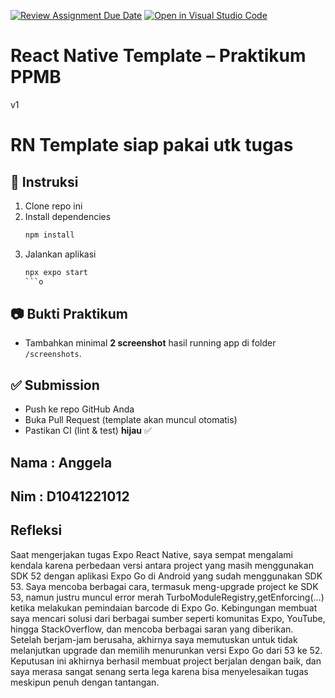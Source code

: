 [![Review Assignment Due Date](https://classroom.github.com/assets/deadline-readme-button-22041afd0340ce965d47ae6ef1cefeee28c7c493a6346c4f15d667ab976d596c.svg)](https://classroom.github.com/a/cUqDT752)
[![Open in Visual Studio Code](https://classroom.github.com/assets/open-in-vscode-2e0aaae1b6195c2367325f4f02e2d04e9abb55f0b24a779b69b11b9e10269abc.svg)](https://classroom.github.com/online_ide?assignment_repo_id=20297368&assignment_repo_type=AssignmentRepo)
# React Native Template – Praktikum PPMB
v1
# RN Template siap pakai utk tugas
## 📌 Instruksi
1. Clone repo ini
2. Install dependencies
   ```bash
   npm install
   ```
3. Jalankan aplikasi
   ```bash
   npx expo start
   ```o

## 📷 Bukti Praktikum
- Tambahkan minimal **2 screenshot** hasil running app di folder `/screenshots`.

## ✅ Submission
- Push ke repo GitHub Anda
- Buka Pull Request (template akan muncul otomatis)
- Pastikan CI (lint & test) **hijau** ✅

## Nama : Anggela
## Nim  : D1041221012
## Refleksi
Saat mengerjakan tugas Expo React Native, saya sempat mengalami kendala karena perbedaan versi antara project yang masih menggunakan SDK 52 dengan aplikasi Expo Go di Android yang sudah menggunakan SDK 53. Saya mencoba berbagai cara, termasuk meng-upgrade project ke SDK 53, namun justru muncul error merah TurboModuleRegistry,getEnforcing(...) ketika melakukan pemindaian barcode di Expo Go. Kebingungan membuat saya mencari solusi dari berbagai sumber seperti komunitas Expo, YouTube, hingga StackOverflow, dan mencoba berbagai saran yang diberikan. Setelah berjam-jam berusaha, akhirnya saya memutuskan untuk tidak melanjutkan upgrade dan memilih menurunkan versi Expo Go dari 53 ke 52. Keputusan ini akhirnya berhasil membuat project berjalan dengan baik, dan saya merasa sangat senang serta lega karena bisa menyelesaikan tugas meskipun penuh dengan tantangan.